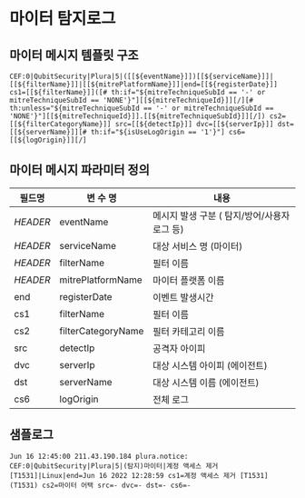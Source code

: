 # 마이터 탐지로그

## 마이터 메시지 템플릿 구조
```
CEF:0|QubitSecurity|Plura|5|([[${eventName}]])[[${serviceName}]]|[[${filterName}]]|[[${mitrePlatformName}]]|end=[[${registerDate}]] cs1=[[${filterName}]]([# th:if="${mitreTechniqueSubId == '-' or mitreTechniqueSubId == 'NONE'}"][[${mitreTechniqueId}]][/][# th:unless="${mitreTechniqueSubId == '-' or mitreTechniqueSubId == 'NONE'}"][[${mitreTechniqueId}]].[[${mitreTechniqueSubId}]][/]) cs2=[[${filterCategoryName}]] src=[[${detectIp}]] dvc=[[${serverIp}]] dst=[[${serverName}]][# th:if="${isUseLogOrigin == '1'}"] cs6=[[${logOrigin}]][/]
```

## 마이터 메시지 파라미터 정의
|필드명| 변 수 명                       |  내용                                   |
|-----|----------------------------|----------------------------------------|
|_HEADER_ |eventName                   | 메시지 발생 구분 ( 탐지/방어/사용자로그 등)|
|_HEADER_ |serviceName                 | 대상 서비스 명 (마이터)|
|_HEADER_ |filterName                  | 필터 이름|
|_HEADER_ |mitrePlatformName           | 마이터 플랫폼 이름 |
|end|registerDate                | 이벤트 발생시간|
|cs1|filterName                  | 필터 이름|
|cs2|filterCategoryName          | 필터 카테고리 이름     |
|src|detectIp                    | 공격자 아이피|
|dvc|serverIp                    | 대상 시스템 아이피 (에이전트)|
|dst|serverName                  | 대상 시스템 이름 (에이전트)|
|cs6|logOrigin                   | 전체 로그            |     


## 샘플로그
```
Jun 16 12:45:00 211.43.190.184 plura.notice: CEF:0|QubitSecurity|Plura|5|(탐지)마이터|계정 액세스 제거 [T1531]|Linux|end=Jun 16 2022 12:28:59 cs1=계정 액세스 제거 [T1531](T1531) cs2=마이터 어택 src=- dvc=- dst=- cs6=-

```
